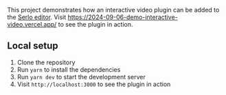 This project demonstrates how an interactive video plugin can be added to the
[Serlo editor](https://serlo.org/editor). Visit
https://2024-09-06-demo-interactive-video.vercel.app/ to see the plugin in
action.

## Local setup

1. Clone the repository
2. Run `yarn` to install the dependencies
3. Run `yarn dev` to start the development server
4. Visit `http://localhost:3000` to see the plugin in action
